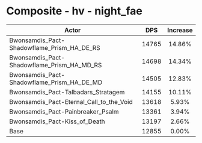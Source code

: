 # Composite - hv - night_fae
| Actor | DPS | Increase |
|---|:---:|:---:|
|Bwonsamdis_Pact-Shadowflame_Prism_HA_DE_RS|14765|14.86%|
|Bwonsamdis_Pact-Shadowflame_Prism_HA_MD_RS|14698|14.34%|
|Bwonsamdis_Pact-Shadowflame_Prism_HA_DE_MD|14505|12.83%|
|Bwonsamdis_Pact-Talbadars_Stratagem|14155|10.11%|
|Bwonsamdis_Pact-Eternal_Call_to_the_Void|13618|5.93%|
|Bwonsamdis_Pact-Painbreaker_Psalm|13361|3.94%|
|Bwonsamdis_Pact-Kiss_of_Death|13197|2.66%|
|Base|12855|0.00%|
